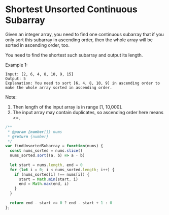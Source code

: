 # Shortest Unsorted Continuous Subarray

Given an integer array, you need to find one continuous subarray that if you only sort this subarray in ascending order, then the whole array will be sorted in ascending order, too.

You need to find the shortest such subarray and output its length.

Example 1:

    Input: [2, 6, 4, 8, 10, 9, 15]
    Output: 5
    Explanation: You need to sort [6, 4, 8, 10, 9] in ascending order to make the whole array sorted in ascending order.

Note:
  1. Then length of the input array is in range [1, 10,000].
  2. The input array may contain duplicates, so ascending order here means <=.


```JavaScript
/**
 * @param {number[]} nums
 * @return {number}
 */
var findUnsortedSubarray = function(nums) {
  const nums_sorted = nums.slice()
  nums_sorted.sort((a, b) => a - b)
  
  let start = nums.length, end = 0
  for (let i = 0; i < nums_sorted.length; i++) {
    if (nums_sorted[i] !== nums[i]) {
      start = Math.min(start, i)
      end = Math.max(end, i)
    }
  }
  
  return end - start >= 0 ? end - start + 1 : 0
};
```